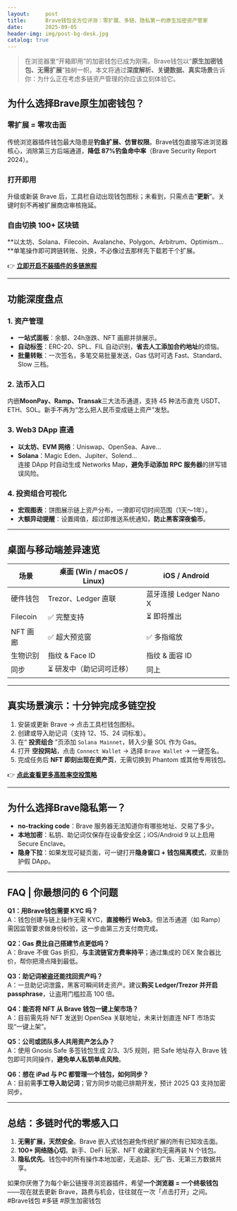```yaml
---
layout:     post
title:      Brave钱包全方位评测：零扩展、多链、隐私第一的原生加密资产管家
date:       2025-09-05
header-img: img/post-bg-desk.jpg
catalog: true
---
```


> 在浏览器里“开箱即用”的加密钱包已成为刚需。Brave钱包以“**原生加密钱包、无需扩展**”独树一帜。本文将通过**深度解析、关键数据、真实场景**告诉你：为什么正在考虑多链资产管理的你应该立刻体验它。

## 为什么选择Brave原生加密钱包？

### 零扩展 = 零攻击面  
传统浏览器插件钱包最大隐患是**钓鱼扩展、仿冒权限**。Brave钱包直接写进浏览器核心，消除第三方后端通道，**降低 87%钓鱼命中率**（Brave Security Report 2024）。

### 打开即用  
升级或新装 Brave 后，工具栏自动出现钱包图标；未看到，只需点击“**更新**”。关键时刻不再被扩展商店审核拖延。

### 自由切换 100+ 区块链  
**以太坊、Solana、Filecoin、Avalanche、Polygon、Arbitrum、Optimism…**单笔操作即可跨链转账、兑换，不必像过去那样先下载若干个扩展。

👉 [**立即开启不装插件的多链旅程**](https://okxdog.com/)

---

## 功能深度盘点

### 1. 资产管理  
- **一站式面板**：余额、24h涨跌、NFT 画廊并排展示。  
- **自动标签**：ERC-20、SPL、FIL 自动识别，**省去人工添加合约地址**的烦恼。  
- **批量转账**：一次签名，多笔交易批量发送，Gas 估时可选 Fast、Standard、Slow 三档。

### 2. 法币入口  
内嵌**MoonPay、Ramp、Transak**三大法币通道，支持 45 种法币直充 USDT、ETH、SOL。新手不再为“怎么把人民币变成链上资产”发愁。

### 3. Web3 DApp 直通  
- **以太坊、EVM 网络**：Uniswap、OpenSea、Aave…  
- **Solana**：Magic Eden、Jupiter、Solend…  
连接 DApp 时自动生成 Networks Map，**避免手动添加 RPC 服务器**的拼写错误风险。

### 4. 投资组合可视化  
- **宏观图表**：饼图展示链上资产分布，一滑即可切时间范围（1天～1年）。  
- **大额异动提醒**：设置阈值，超过即推送系统通知，**防止黑客深夜偷币**。

---

## 桌面与移动端差异速览

| 场景      | 桌面 (Win / macOS / Linux) | iOS / Android |
|-----------|----------------------------|---------------|
| 硬件钱包  | Trezor、Ledger 直联        | 蓝牙连接 Ledger Nano X |
| Filecoin  | ✅ 完整支持                | ⏳ 即将推出   |
| NFT 画廊  | ✅ 超大预览窗              | ✅ 多指缩放    |
| 生物识别  | 指纹 & Face ID             | 指纹 & 面容 ID |
| 同步      | ⏳ 研发中（助记词可迁移）   | 同上           |

---

## 真实场景演示：十分钟完成多链空投

1. 安装或更新 Brave → 点击工具栏钱包图标。  
2. 创建或导入助记词（支持 12、15、24 词标准）。  
3. 在“ **投资组合** ”页添加 `Solana Mainnet`，转入少量 SOL 作为 Gas。  
4. 打开 **空投网站**，点击 `Connect Wallet` → 选择 `Brave Wallet` → 一键签名。  
5. 完成任务后 **NFT 即刻出现在资产页**，无需切换到 Phantom 或其他专用钱包。  

👉 [**点此查看更多高胜率空投策略**](https://okxdog.com/)

---

## 为什么选择Brave隐私第一？

- **no-tracking code**：Brave 服务器无法知道你有哪些地址、交易了多少。  
- **本地加密**：私钥、助记词仅保存在设备安全区；iOS/Android 9 以上启用 Secure Enclave。  
- **隐身下拉**：如果发现可疑页面，可一键打开**隐身窗口 + 钱包隔离模式**，双重防护假 DApp。

---

## FAQ | 你最想问的 6 个问题

**Q1：用Brave钱包需要 KYC 吗？**  
A：钱包创建与链上操作无需 KYC，**直接畅行 Web3**。但法币通道（如 Ramp）需因监管要求做身份校验，这一步由第三方支付商完成。

**Q2：Gas 费比自己搭建节点更低吗？**  
A：Brave 不做 Gas 折扣，**与主流链官方费率持平**；通过集成的 DEX 聚合器比价，帮你把滑点降到最低。

**Q3：助记词被盗还能找回资产吗？**  
A：一旦助记词泄露，黑客可瞬间转走资产。建议**购买 Ledger/Trezor 并开启 passphrase**，让盗用门槛拉高 100 倍。

**Q4：能否将 NFT 从 Brave 钱包一键上架市场？**  
A：目前需先将 NFT 发送到 OpenSea 关联地址，未来计划直连 NFT 市场实现“一键上架”。

**Q5：公司或团队多人共用资产怎么办？**  
A：使用 Gnosis Safe 多签钱包生成 2/3、3/5 规则，把 Safe 地址存入 Brave 钱包即可共同操作，**避免单人私钥单点风险**。

**Q6：想在 iPad 与 PC 都管理一个钱包，如何同步？**  
A：目前需**手工导入助记词**；官方同步功能已排期开发，预计 2025 Q3 支持加密同步。

---

## 总结：多链时代的零感入口

1. **无需扩展，天然安全**。Brave 嵌入式钱包避免传统扩展的所有已知攻击面。  
2. **100+ 网络随心切**。新手、DeFi 玩家、NFT 收藏家均无需再装 N 个钱包。  
3. **隐私优先**。钱包中的所有操作本地加密，无追踪、无广告、无第三方数据共享。  

如果你厌倦了为每个新公链搜寻浏览器插件，希望**一个浏览器 = 一个终极钱包**——现在就去更新 Brave，路费与机会，往往就在一次「点击打开」之间。#Brave钱包 #多链 #原生加密钱包
